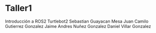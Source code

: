 # Taller1
Introducción a ROS2 Turtlebot2
Sebastian Guayacan Mesa
Juan Camilo Gutierrez Gonzalez
Jaime Andres Nuñez Gonzalez
Daniel Villar Gonzalez
